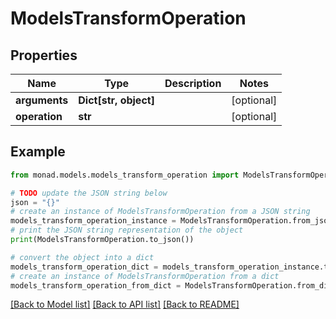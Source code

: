 # ModelsTransformOperation


## Properties

Name | Type | Description | Notes
------------ | ------------- | ------------- | -------------
**arguments** | **Dict[str, object]** |  | [optional] 
**operation** | **str** |  | [optional] 

## Example

```python
from monad.models.models_transform_operation import ModelsTransformOperation

# TODO update the JSON string below
json = "{}"
# create an instance of ModelsTransformOperation from a JSON string
models_transform_operation_instance = ModelsTransformOperation.from_json(json)
# print the JSON string representation of the object
print(ModelsTransformOperation.to_json())

# convert the object into a dict
models_transform_operation_dict = models_transform_operation_instance.to_dict()
# create an instance of ModelsTransformOperation from a dict
models_transform_operation_from_dict = ModelsTransformOperation.from_dict(models_transform_operation_dict)
```
[[Back to Model list]](../README.md#documentation-for-models) [[Back to API list]](../README.md#documentation-for-api-endpoints) [[Back to README]](../README.md)


